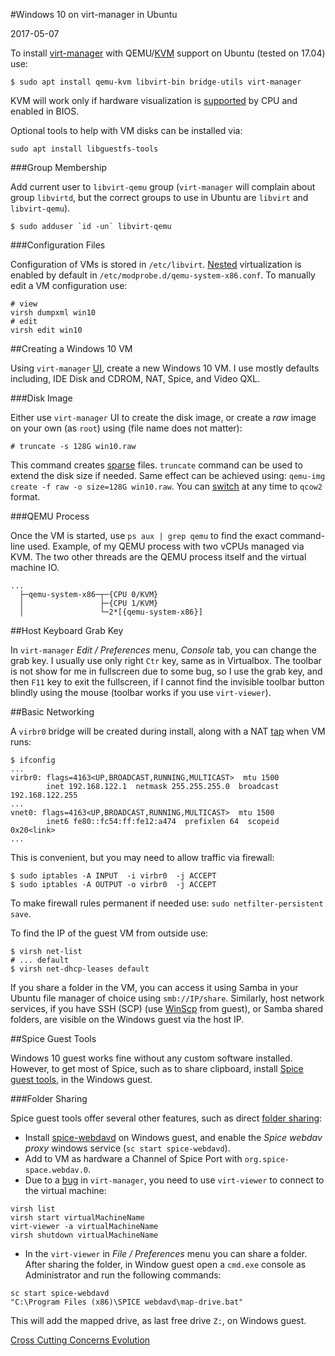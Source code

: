 #Windows 10 on virt-manager in Ubuntu

2017-05-07

<!--- tags: linux virtualization -->

To install [virt-manager](https://virt-manager.org/) with QEMU/[KVM](https://help.ubuntu.com/community/KVM/Installation) support on Ubuntu (tested on 17.04) use:

```
$ sudo apt install qemu-kvm libvirt-bin bridge-utils virt-manager
```

KVM will work only if hardware visualization is [supported](https://wiki.archlinux.org/index.php/KVM) by CPU and enabled in BIOS.

Optional tools to help with VM disks can be installed via:

```
sudo apt install libguestfs-tools
```

###Group Membership

Add current user to `libvirt-qemu` group (`virt-manager` will complain about group `libvirtd`, but the correct groups to use in Ubuntu are `libvirt` and `libvirt-qemu`).  

```
$ sudo adduser `id -un` libvirt-qemu
```

###Configuration Files

Configuration of VMs is stored in `/etc/libvirt`. [Nested](https://docs.openstack.org/developer/devstack/guides/devstack-with-nested-kvm.html) virtualization is enabled by default in `/etc/modprobe.d/qemu-system-x86.conf`. To manually edit a VM configuration use:

```
# view
virsh dumpxml win10
# edit
virsh edit win10
```

##Creating a Windows 10 VM

Using `virt-manager` [UI](https://www.howtogeek.com/117635/how-to-install-kvm-and-create-virtual-machines-on-ubuntu/), create a new Windows 10 VM. I use mostly defaults including, IDE Disk and CDROM, NAT, Spice, and Video QXL. 

###Disk Image

Either use `virt-manager` UI to create the disk image, or create a *raw* image on your own (as `root`) using (file name does not matter):

```
# truncate -s 128G win10.raw
```

This command creates [sparse](https://wiki.archlinux.org/index.php/sparse_file) files. `truncate` command can be used to extend the disk size if needed. Same effect can be achieved using: `qemu-img create -f raw -o size=128G win10.raw`. You can [switch](https://easyengine.io/tutorials/kvm/convert-qcow2-to-raw-format/) at any time to `qcow2` format. 

###QEMU Process

Once the VM is started, use `ps aux | grep qemu` to find the exact command-line used. Example, of my QEMU process with two vCPUs managed via KVM. The two other threads are the QEMU process itself and the virtual machine IO.

```
...
  ├─qemu-system-x86─┬─{CPU 0/KVM}
  │                 ├─{CPU 1/KVM}
  │                 └─2*[{qemu-system-x86}]

```

##Host Keyboard Grab Key

In `virt-manager` *Edit / Preferences* menu, *Console* tab, you can change the grab key. I usually use only right `Ctr` key, same as in Virtualbox. The toolbar is not show for me in fullscreen due to some bug, so I use the grab key, and then `F11` key to exit the fullscreen, if I cannot find the invisible toolbar button blindly using the mouse (toolbar works if you use `virt-viewer`).

##Basic Networking

A `virbr0` bridge will be created during install, along with a NAT [tap](http://www.innervoice.in/blogs/2013/12/08/tap-interfaces-linux-bridge/) when VM runs:

```
$ ifconfig
...
virbr0: flags=4163<UP,BROADCAST,RUNNING,MULTICAST>  mtu 1500
        inet 192.168.122.1  netmask 255.255.255.0  broadcast 192.168.122.255
...
vnet0: flags=4163<UP,BROADCAST,RUNNING,MULTICAST>  mtu 1500
        inet6 fe80::fc54:ff:fe12:a474  prefixlen 64  scopeid 0x20<link>
...
```

This is convenient, but you may need to allow traffic via firewall:

```
$ sudo iptables -A INPUT  -i virbr0  -j ACCEPT
$ sudo iptables -A OUTPUT -o virbr0  -j ACCEPT
```

To make firewall rules permanent if needed use: `sudo netfilter-persistent save`.

To find the IP of the guest VM from outside use:

```
$ virsh net-list
# ... default
$ virsh net-dhcp-leases default
```

If you share a folder in the VM, you can access it using Samba in your Ubuntu file manager of choice using `smb://IP/share`. Similarly, host network services, if you have SSH (SCP) (use [WinScp](https://winscp.net/eng/download.php) from guest), or Samba shared folders, are visible on the Windows guest via the host IP.

##Spice Guest Tools

Windows 10 guest works fine without any custom software installed. However, to get most of Spice, such as to share clipboard, install [Spice guest tools](https://www.spice-space.org/download/binaries/spice-guest-tools/), in the Windows guest.

###Folder Sharing

Spice guest tools offer several other features, such as direct [folder sharing](https://www.spice-space.org/spice-user-manual.html#_folder_sharing):

* Install [spice-webdavd](https://www.spice-space.org/download/windows/spice-webdavd/) on Windows guest, and enable the *Spice webdav proxy* windows service (`sc start spice-webdavd`).
* Add to VM as hardware a Channel of Spice Port with `org.spice-space.webdav.0`. 
* Due to a [bug](https://bugzilla.redhat.com/show_bug.cgi?id=1444637) in `virt-manager`, you need to use `virt-viewer` to connect to the virtual machine:

 ```
 virsh list
 virsh start virtualMachineName
 virt-viewer -a virtualMachineName
 virsh shutdown virtualMachineName
 ```

* In the `virt-viewer` in *File / Preferences* menu you can share a folder. After sharing the folder, in Window guest open a `cmd.exe` console as Administrator and run the following commands:

 ```
 sc start spice-webdavd
 "C:\Program Files (x86)\SPICE webdavd\map-drive.bat"
 ```

This will add the mapped drive, as last free drive `Z:`, on Windows guest.

<ins class='nfooter'><a rel='next' id='fnext' href='#blog/2017/2017-04-27-Cross-Cutting-Concerns-Evolution.md'>Cross Cutting Concerns Evolution</a></ins>

